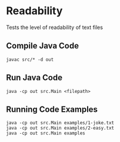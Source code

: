 # Readability
Tests the level of readability of text files

## Compile Java Code
    javac src/* -d out

## Run Java Code 
    java -cp out src.Main <filepath>

## Running Code Examples 
    java -cp out src.Main examples/1-joke.txt
    java -cp out src.Main examples/2-easy.txt
    java -cp out src.Main examples
